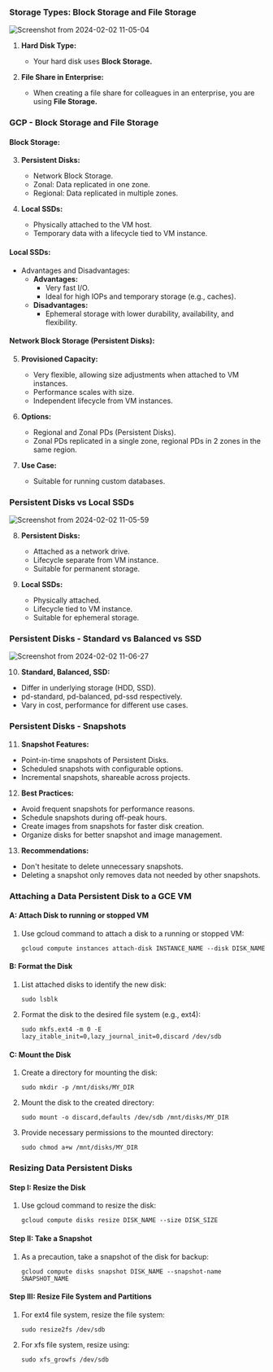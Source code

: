 ### Storage Types: Block Storage and File Storage
![Screenshot from 2024-02-02 11-05-04](https://github.com/ishtiaqSamdani/gcp/assets/82057297/fc284d1f-a71f-48f8-80ba-781044b1c4b3)

1. **Hard Disk Type:**
   - Your hard disk uses **Block Storage.**

2. **File Share in Enterprise:**
   - When creating a file share for colleagues in an enterprise, you are using **File Storage.**

### GCP - Block Storage and File Storage

#### Block Storage:

3. **Persistent Disks:**
   - Network Block Storage.
   - Zonal: Data replicated in one zone.
   - Regional: Data replicated in multiple zones.

4. **Local SSDs:**
   - Physically attached to the VM host.
   - Temporary data with a lifecycle tied to VM instance.

#### Local SSDs:
   - Advantages and Disadvantages:
     - **Advantages:**
       - Very fast I/O.
       - Ideal for high IOPs and temporary storage (e.g., caches).
     - **Disadvantages:**
       - Ephemeral storage with lower durability, availability, and flexibility.

#### Network Block Storage (Persistent Disks):

5. **Provisioned Capacity:**
   - Very flexible, allowing size adjustments when attached to VM instances.
   - Performance scales with size.
   - Independent lifecycle from VM instances.

6. **Options:**
   - Regional and Zonal PDs (Persistent Disks).
   - Zonal PDs replicated in a single zone, regional PDs in 2 zones in the same region.

7. **Use Case:**
   - Suitable for running custom databases.

### Persistent Disks vs Local SSDs
![Screenshot from 2024-02-02 11-05-59](https://github.com/ishtiaqSamdani/gcp/assets/82057297/1863797b-9891-443b-860b-7df8d8b0ad9a)

8. **Persistent Disks:**
   - Attached as a network drive.
   - Lifecycle separate from VM instance.
   - Suitable for permanent storage.

9. **Local SSDs:**
   - Physically attached.
   - Lifecycle tied to VM instance.
   - Suitable for ephemeral storage.

### Persistent Disks - Standard vs Balanced vs SSD
![Screenshot from 2024-02-02 11-06-27](https://github.com/ishtiaqSamdani/gcp/assets/82057297/cd3f1ff7-8158-4168-9d95-e2b6d84bd788)

10. **Standard, Balanced, SSD:**
   - Differ in underlying storage (HDD, SSD).
   - pd-standard, pd-balanced, pd-ssd respectively.
   - Vary in cost, performance for different use cases.

### Persistent Disks - Snapshots

11. **Snapshot Features:**
   - Point-in-time snapshots of Persistent Disks.
   - Scheduled snapshots with configurable options.
   - Incremental snapshots, shareable across projects.

12. **Best Practices:**
   - Avoid frequent snapshots for performance reasons.
   - Schedule snapshots during off-peak hours.
   - Create images from snapshots for faster disk creation.
   - Organize disks for better snapshot and image management.

13. **Recommendations:**
   - Don't hesitate to delete unnecessary snapshots.
   - Deleting a snapshot only removes data not needed by other snapshots.


### Attaching a Data Persistent Disk to a GCE VM

#### A: Attach Disk to running or stopped VM

1. Use gcloud command to attach a disk to a running or stopped VM:
   ```
   gcloud compute instances attach-disk INSTANCE_NAME --disk DISK_NAME
   ```

#### B: Format the Disk

1. List attached disks to identify the new disk:
   ```
   sudo lsblk
   ```

2. Format the disk to the desired file system (e.g., ext4):
   ```
   sudo mkfs.ext4 -m 0 -E lazy_itable_init=0,lazy_journal_init=0,discard /dev/sdb
   ```

#### C: Mount the Disk

1. Create a directory for mounting the disk:
   ```
   sudo mkdir -p /mnt/disks/MY_DIR
   ```

2. Mount the disk to the created directory:
   ```
   sudo mount -o discard,defaults /dev/sdb /mnt/disks/MY_DIR
   ```

3. Provide necessary permissions to the mounted directory:
   ```
   sudo chmod a+w /mnt/disks/MY_DIR
   ```

### Resizing Data Persistent Disks

#### Step I: Resize the Disk

1. Use gcloud command to resize the disk:
   ```
   gcloud compute disks resize DISK_NAME --size DISK_SIZE
   ```

#### Step II: Take a Snapshot

1. As a precaution, take a snapshot of the disk for backup:
   ```
   gcloud compute disks snapshot DISK_NAME --snapshot-name SNAPSHOT_NAME
   ```

#### Step III: Resize File System and Partitions

1. For ext4 file system, resize the file system:
   ```
   sudo resize2fs /dev/sdb
   ```

2. For xfs file system, resize using:
   ```
   sudo xfs_growfs /dev/sdb
   ```
